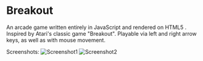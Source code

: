 # Breakout
An arcade game written entirely in JavaScript and rendered on HTML5 <canvas>. Inspired by Atari's classic game "Breakout".
Playable via left and right arrow keys, as well as with mouse movement.

Screenshots:
![Screenshot1](https://github.com/akshatjain02/Breakout/blob/master/Screenshot1.png?raw=true)
![Screenshot2](https://github.com/akshatjain02/Breakout/blob/master/Screenshot2.png?raw=true) 
